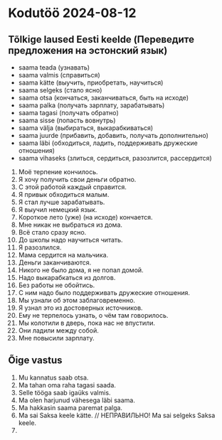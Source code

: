 # Kodutöö 2024-08-12

## Tõlkige laused Eesti keelde (Переведите предложения на эстонский язык)

- saama teada (узнавать)
- saama valmis (справиться)
- saama kätte (выучить, приобретать, научиться)
- saama selgeks (стало ясно)
- saama otsa (кончаться, заканчиваться, быть на исходе)
- saama palka (получать зарплату, зарабатывать)
- saama tagasi (получать обратно)
- saama sisse (попасть вовнутрь)
- saama välja (выбираться, выкарабкиваться)
- saama juurde (прибавить, добавить, получать дополнительно)
- saama läbi (обходиться, ладить, поддерживать дружеские отношения)
- saama vihaseks (злиться, сердиться, разозлится, рассердится)


1. Моё терпение кончилось.
2. Я хочу получить свои деньги обратно.
3. С этой работой каждый справится.
4. Я привык обходиться малым.
5. Я стал лучше зарабатывать.
6. Я выучил немецкий язык.
7. Короткое лето (уже) (на исходе) кончается.
8. Мне никак не выбраться из дома.
9. Всё стало сразу ясно.
10. До школы надо научиться читать.
11. Я разозлился.
12. Мама сердится на мальчика.
13. Деньги заканчиваются.
14. Никого не было дома, я не попал домой.
15. Надо выкарабкаться из долгов.
16. Без работы не обойтись.
17. С ним надо было поддерживать дружеские отношения.
18. Мы узнали об этом заблаговременно.
19. Я узнал это из достоверных источников.
20. Ему не терпелось узнать, о чём там говорилось.
21. Мы колотили в дверь, пока нас не впустили.
22. Они ладили между собой. 
23. Мне повысили зарплату.


## Õige vastus

1. Mu kannatus saab otsa.
2. Ma tahan oma raha tagasi saada.
3. Selle tööga saab igaüks valmis.
4. Ma olen harjunud vähesega läbi saama.
5. Ma hakkasin saama paremat palga.
6. Ma sai Saksa keele kätte. // НЕПРАВИЛЬНО! Ma sai selgeks Saksa keele.
7. 